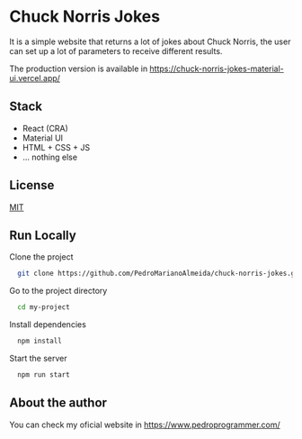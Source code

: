 
# Chuck Norris Jokes

It is a simple website that returns a lot of jokes about Chuck Norris, the user can set up a lot of parameters to receive different results.

The production version is available in  <https://chuck-norris-jokes-material-ui.vercel.app/>


## Stack

- React (CRA)
- Material UI
- HTML + CSS + JS
- ... nothing else

  
## License

[MIT](https://choosealicense.com/licenses/mit/)

  
## Run Locally

Clone the project

```bash
  git clone https://github.com/PedroMarianoAlmeida/chuck-norris-jokes.git
```

Go to the project directory

```bash
  cd my-project
```

Install dependencies

```bash
  npm install
```

Start the server

```bash
  npm run start
```

  
## About the author

You can check my oficial website in https://www.pedroprogrammer.com/
